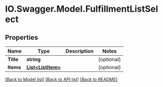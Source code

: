 # IO.Swagger.Model.FulfillmentListSelect
## Properties

Name | Type | Description | Notes
------------ | ------------- | ------------- | -------------
**Title** | **string** |  | [optional] 
**Items** | [**List&lt;ListItem&gt;**](ListItem.md) |  | [optional] 

[[Back to Model list]](../README.md#documentation-for-models) [[Back to API list]](../README.md#documentation-for-api-endpoints) [[Back to README]](../README.md)


